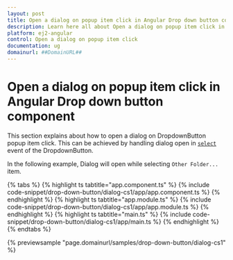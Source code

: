 ```yaml
---
layout: post
title: Open a dialog on popup item click in Angular Drop down button component | Syncfusion
description: Learn here all about Open a dialog on popup item click in Syncfusion Angular Drop down button component of Syncfusion Essential JS 2 and more.
platform: ej2-angular
control: Open a dialog on popup item click 
documentation: ug
domainurl: ##DomainURL##
---
```


# Open a dialog on popup item click in Angular Drop down button component

This section explains about how to open a dialog on DropdownButton popup item click.
This can be achieved by handling dialog open in [`select`](https://ej2.syncfusion.com/angular/documentation/api/drop-down-button#select) event of the DropdownButton.

In the following example, Dialog will open while selecting `Other Folder...` item.

{% tabs %}
{% highlight ts tabtitle="app.component.ts" %}
{% include code-snippet/drop-down-button/dialog-cs1/app/app.component.ts %}
{% endhighlight %}
{% highlight ts tabtitle="app.module.ts" %}
{% include code-snippet/drop-down-button/dialog-cs1/app/app.module.ts %}
{% endhighlight %}
{% highlight ts tabtitle="main.ts" %}
{% include code-snippet/drop-down-button/dialog-cs1/app/main.ts %}
{% endhighlight %}
{% endtabs %}
  
{% previewsample "page.domainurl/samples/drop-down-button/dialog-cs1" %}